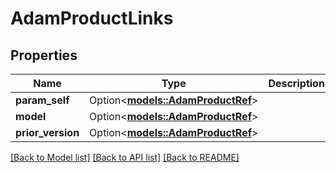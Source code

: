 # AdamProductLinks

## Properties

Name | Type | Description | Notes
------------ | ------------- | ------------- | -------------
**param_self** | Option<[**models::AdamProductRef**](AdamProductRef.md)> |  | [optional]
**model** | Option<[**models::AdamProductRef**](AdamProductRef.md)> |  | [optional]
**prior_version** | Option<[**models::AdamProductRef**](AdamProductRef.md)> |  | [optional]

[[Back to Model list]](../README.md#documentation-for-models) [[Back to API list]](../README.md#documentation-for-api-endpoints) [[Back to README]](../README.md)


